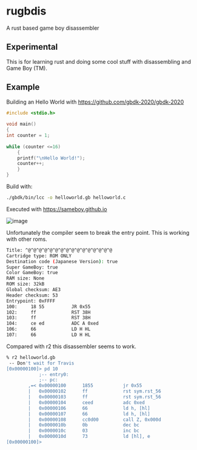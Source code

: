 # rugbdis
A rust based game boy disassembler

## Experimental

This is for learning rust and doing some cool stuff with disassembling and Game Boy (TM).

## Example

Building an Hello World with https://github.com/gbdk-2020/gbdk-2020

```C
#include <stdio.h>
 
void main()
{
int counter = 1;
 
while (counter <=16)
    {
    printf("\nHello World!");
    counter++;
    }
}
```

Build with:

```bash
./gbdk/bin/lcc -o helloworld.gb helloworld.c
```

Executed with https://sameboy.github.io

![image](https://user-images.githubusercontent.com/5123349/212653165-1b52b60f-1c81-4e80-b01f-0dbfcf48a19b.png)

Unfortunately the compiler seem to break the entry point. This is working with other roms.

```bash
Title: ^@^@^@^@^@^@^@^@^@^@^@^@^@^@^@^@
Cartridge type: ROM ONLY
Destination code (Japanese Version): true
Super GameBoy: true
Color GameBoy: true
RAM size: None
ROM size: 32kB
Global checksum: AE3
Header checksum: 53
Entrypoint: 0xFFFF
100:     18 55          JR 0x55
102:     ff             RST 38H
103:     ff             RST 38H
104:     ce ed          ADC A 0xed
106:     66             LD H HL
107:     66             LD H HL
```

Compared with r2 this disassembler seems to work.

```bash
% r2 helloworld.gb
 -- Don't wait for Travis
[0x00000100]> pd 10
            ;-- entry0:
            ;-- pc:
        ,=< 0x00000100      1855           jr 0x55
        |   0x00000102      ff             rst sym.rst_56
        |   0x00000103      ff             rst sym.rst_56
        |   0x00000104      ceed           adc 0xed
        |   0x00000106      66             ld h, [hl]
        |   0x00000107      66             ld h, [hl]
        |   0x00000108      cc0d00         call Z, 0x000d
        |   0x0000010b      0b             dec bc
        |   0x0000010c      03             inc bc
        |   0x0000010d      73             ld [hl], e
[0x00000100]> 
```

